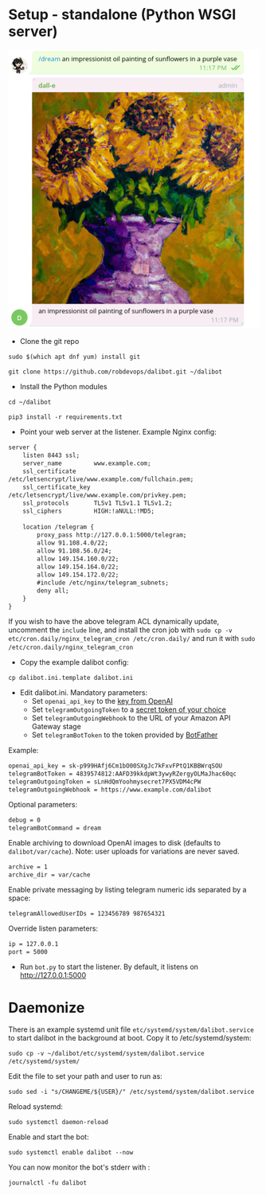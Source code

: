 # Setup - standalone (Python WSGI server)

![Screenshot of chat with Dalibot](dali_2.png?raw=true "an impressionist oil painting of sunflowers in a purple vase")

* Clone the git repo
```
sudo $(which apt dnf yum) install git
```
```
git clone https://github.com/robdevops/dalibot.git ~/dalibot
```
* Install the Python modules
```
cd ~/dalibot
```
```
pip3 install -r requirements.txt
```
* Point your web server at the listener. Example Nginx config:
```
server {
    listen 8443 ssl;
    server_name         www.example.com;
    ssl_certificate     /etc/letsencrypt/live/www.example.com/fullchain.pem;
    ssl_certificate_key /etc/letsencrypt/live/www.example.com/privkey.pem;
    ssl_protocols       TLSv1 TLSv1.1 TLSv1.2;
    ssl_ciphers         HIGH:!aNULL:!MD5;

    location /telegram {
        proxy_pass http://127.0.0.1:5000/telegram;
        allow 91.108.4.0/22;
        allow 91.108.56.0/24;
        allow 149.154.160.0/22;
        allow 149.154.164.0/22;
        allow 149.154.172.0/22;
        #include /etc/nginx/telegram_subnets;
        deny all;
    }
}
```
If you wish to have the above telegram ACL dynamically update, uncomment the `include` line, and install the cron job with `sudo cp -v etc/cron.daily/nginx_telegram_cron /etc/cron.daily/` and run it with `sudo /etc/cron.daily/nginx_telegram_cron`

* Copy the example dalibot config:
```
cp dalibot.ini.template dalibot.ini
```

* Edit dalibot.ini. Mandatory parameters:
  * Set `openai_api_key` to the [key from OpenAI](https://beta.openai.com/account/api-keys)
  * Set `telegramOutgoingToken` to a [secret token of your choice](https://core.telegram.org/bots/api#setwebhook)
  * Set `telegramOutgoingWebhook` to the URL of your Amazon API Gateway stage
  * Set `telegramBotToken` to the token provided by [BotFather](https://core.telegram.org/bots/tutorial)

Example:
```
openai_api_key = sk-p999HAfj6Cm1bO00SXgJc7kFxvFPtQ1KBBWrqSOU
telegramBotToken = 4839574812:AAFD39kkdpWt3ywyRZergyOLMaJhac60qc
telegramOutgoingToken = sLnHdQmYoohmysecret7PX5VDM4cPW
telegramOutgoingWebhook = https://www.example.com/dalibot
```

Optional parameters:
```
debug = 0
telegramBotCommand = dream
```

Enable archiving to download OpenAI images to disk (defaults to `dalibot/var/cache`). Note: user uploads for variations are never saved.
```
archive = 1
archive_dir = var/cache
```

Enable private messaging by listing telegram numeric ids separated by a space:
```
telegramAllowedUserIDs = 123456789 987654321
```

Override listen parameters:
```
ip = 127.0.0.1
port = 5000
```


* Run `bot.py` to start the listener. By default, it listens on http://127.0.0.1:5000

# Daemonize

There is an example systemd unit file `etc/systemd/system/dalibot.service` to start dalibot in the background at boot. 
Copy it to /etc/systemd/system:
```
sudo cp -v ~/dalibot/etc/systemd/system/dalibot.service /etc/systemd/system/
```

Edit the file to set your path and user to run as:
```
sudo sed -i "s/CHANGEME/${USER}/" /etc/systemd/system/dalibot.service
```

Reload systemd:
```
sudo systemctl daemon-reload
```

Enable and start the bot:
```
sudo systemctl enable dalibot --now
```
You can now monitor the bot's stderr with :
```
journalctl -fu dalibot
```

